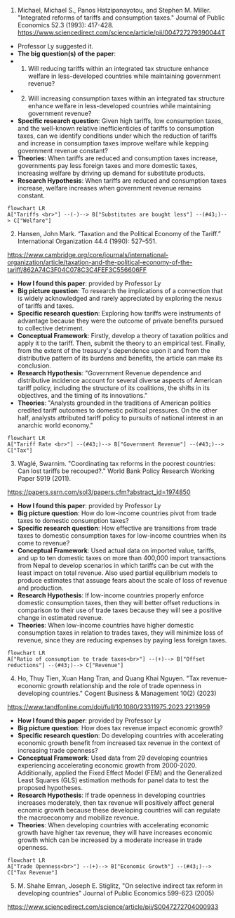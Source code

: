 1. Michael, Michael S., Panos Hatzipanayotou, and Stephen M. Miller. "Integrated reforms of tariffs and consumption taxes." Journal of Public Economics 52.3 (1993): 417-428. 
https://www.sciencedirect.com/science/article/pii/004727279390044T
- Professor Ly suggested it.
- **The big question(s) of the paper**:
- 1. Will reducing tariffs  within an integrated tax structure enhance welfare in less-developed countries while maintaining government revenue?
- 2. Will increasing consumption taxes within an integrated tax structure enhance welfare in less-developed countries while maintaining government revenue?
- **Specific research question**: Given high tariffs, low consumption taxes, and the well-known relative inefficienticies of tariffs to consumption taxes, can we identify conditions under which the reduction of tariffs and increase in consumption taxes improve welfare while kepping government revenue constant?
- **Theories**: When tariffs are reduced and consumption taxes increase, governments pay less foreign taxes and more domestic taxes, increasing welfare by driving up demand for substitute products. 
- **Research Hypothesis**: When tariffs are reduced and consumption taxes increase, welfare increases when government revenue remains constant. 

```mermaid
flowchart LR
A["Tariffs <br>"] --(-)--> B["Substitutes are bought less"] --(#43;)--> C["Welfare"]
```


2. Hansen, John Mark. “Taxation and the Political Economy of the Tariff.” International Organization 44.4 (1990): 527–551.

https://www.cambridge.org/core/journals/international-organization/article/taxation-and-the-political-economy-of-the-tariff/862A74C3F04C078C3C4FEF3C556606FF

-  **How I found this paper**: provided by Professor Ly
-  **Big picture question**: To research the implications of a connection that is widely acknowledged and rarely appreciated by exploring the nexus of tariffs and taxes.
- **Specific research question**: Exploring how tariffs were instruments of advantage because they were the outcome of private benefits pursued to collective detriment.
- **Conceptual Framework**: Firstly, develop a theory of taxation politics and apply it to the tariff. Then, submit the theory to an empirical test. Finally, from the extent of the treasury's dependence upon it and from the distributive pattern of its burdens and benefits, the article can make its conclusion.
- **Research Hypothesis**: "Government Revenue dependence and distributive incidence account for several diverse aspects of American tariff policy, including the structure of its coalitions, the shifts in its objectives, and the timing of its innovations."
- **Theories**: "Analysts grounded in the traditions of American politics credited tariff outcomes to domestic political pressures. On the other half, analysts attributed tariff policy to pursuits of national interest in an anarchic world economy."

```mermaid
flowchart LR
A["Tariff Rate <br>"] --(#43;)--> B["Government Revenue"] --(#43;)--> C["Tax"]
```


3. Waglé, Swarnim. "Coordinating tax reforms in the poorest countries: Can lost tariffs be recouped?." World Bank Policy Research Working Paper 5919 (2011).

https://papers.ssrn.com/sol3/papers.cfm?abstract_id=1974850

-  **How I found this paper**: provided by Professor Ly
-  **Big picture question**: How do low-income countries pivot from trade taxes to domestic consumption taxes? 
- **Specific research question**: How effective are transitions from trade taxes to domestic consumption taxes for low-income countries when its come to revenue?
- **Conceptual Framework**: Used actual data on imported value, tariffs, and up to ten domestic taxes on more than 400,000 import transactions from Nepal to develop scenarios in which tariffs can be cut with the least impact on total revenue. Also used partial equilibrium models to produce estimates that assuage fears about the scale of loss of revenue and production.
- **Research Hypothesis**: If low-income countries properly enforce domestic consumption taxes, then they will better offset reductions in comparison to their use of trade taxes because they will see a positive change in estimated revenue. 
- **Theories**: When low-income countries have higher domestic consumption taxes in relation to trades taxes, they will minimize loss of revenue, since they are reducing expenses by paying less foreign taxes.  


```mermaid
flowchart LR
A["Ratio of consumption to trade taxes<br>"] --(+)--> B["Offset reductions"] --(#43;)--> C["Revenue"]
```


4. Ho, Thuy Tien, Xuan Hang Tran, and Quang Khai Nguyen. "Tax revenue-economic growth relationship and the role of trade openness in developing countries." Cogent Business & Management 10(2) (2023)

https://www.tandfonline.com/doi/full/10.1080/23311975.2023.2213959

-  **How I found this paper**: provided by Professor Ly
-  **Big picture question**: How does tax revenue impact economic growth?
- **Specific research question**: Do developing countries with accelerating economic growth benefit from increased tax revenue in the context of increasing trade openness?
- **Conceptual Framework**: Used data from 29 developing countries experiencing accelerating economic growth from 2000-2020. Additionally, applied the Fixed Effect Model (FEM) and the Generalized Least Squares (GLS) estimation methods for panel data to test the proposed hypotheses.
- **Research Hypothesis**: If trade openness in developing countries increases moderately, then tax revenue will positively affect general ecnomic growth because these developing countries will can regulate the macroeconomy and mobilize revenue.
- **Theories**: When developing countries with accelerating economic growth have higher tax revenue, they will have increases economic growth which can be increased by a moderate increase in trade openness.

```mermaid
flowchart LR
A["Trade Openness<br>"] --(+)--> B["Economic Growth"] --(#43;)--> C["Tax Revenue"]
```

5. M. Shahe Emran, Joseph E. Stiglitz, "On selective indirect tax reform in developing countries" Journal of Public Economics 599-623 (2005)

https://www.sciencedirect.com/science/article/pii/S0047272704000933


